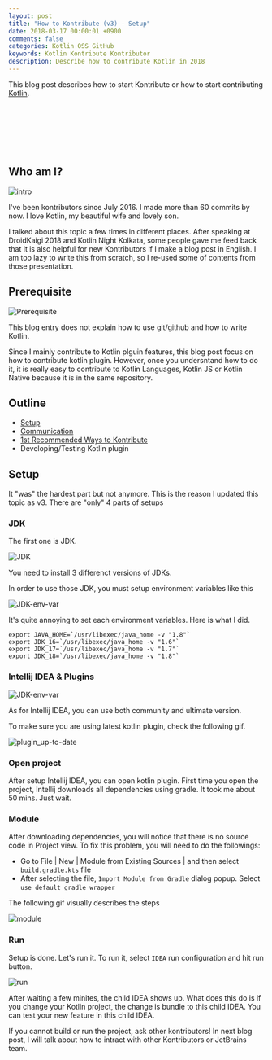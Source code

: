 ```yaml
---
layout: post
title: "How to Kontribute (v3) - Setup"
date: 2018-03-17 00:00:01 +0900
comments: false
categories: Kotlin OSS GitHub
keywords: Kotlin Kontribute Kontributor
description: Describe how to contribute Kotlin in 2018
---
```


This blog post describes how to start Kontribute or how to start contributing [Kotlin](https://kotlinlang.org/).

<script async src="//pagead2.googlesyndication.com/pagead/js/adsbygoogle.js"></script>
<!-- 728x90 -->
<ins class="adsbygoogle"
     style="display:inline-block;width:728px;height:90px"
     data-ad-client="ca-pub-3940616565912592"
     data-ad-slot="7693358062"></ins>
<script>
(adsbygoogle = window.adsbygoogle || []).push({});
</script>

<!-- more -->

## Who am I?

![intro](https://raw.githubusercontent.com/wiki/shiraji/images/blog/images/how-to-kontribute-v3/how-to-kontribute-v3.002.jpg)

I've been kontributors since July 2016. I made more than 60 commits by now. I love Kotlin, my beautiful wife and lovely son.

I talked about this topic a few times in different places. After speaking at DroidKaigi 2018 and Kotlin Night Kolkata, some people gave me feed back that it is also helpful for new Kontributors if I make a blog post in English. I am too lazy to write this from scratch, so I re-used some of contents from those presentation.

## Prerequisite

![Prerequisite](https://raw.githubusercontent.com/wiki/shiraji/images/blog/images/how-to-kontribute-v3/how-to-kontribute-v3.004.jpg)

This blog entry does not explain how to use git/github and how to write Kotlin.

Since I mainly contribute to Kotlin plguin features, this blog post focus on how to contribute kotlin plugin. However, once you undersntand how to do it, it is really easy to contribute to Kotlin Languages, Kotlin JS or Kotlin Native because it is in the same repository.

## Outline

* [Setup](http://shiraji.github.io/blog/2018/03/17/how-to-kontribute-v3-setup/)
* [Communication](http://shiraji.github.io/blog/2018/03/17/how-to-kontribute-v3-communication/)
* [1st Recommended Ways to Kontribute](http://shiraji.github.io/blog/2018/03/17/how-to-kontribute-v3-recommend/)
* Developing/Testing Kotlin plugin

## Setup

It "was" the hardest part but not anymore. This is the reason I updated this topic as v3. There are "only" 4 parts of setups

### JDK

The first one is JDK.

![JDK](https://raw.githubusercontent.com/wiki/shiraji/images/blog/images/how-to-kontribute-v3/how-to-kontribute-v3.007.jpg)

You need to install 3 differenct versions of JDKs.

In order to use those JDK, you must setup environment variables like this

![JDK-env-var](https://raw.githubusercontent.com/wiki/shiraji/images/blog/images/how-to-kontribute-v3/how-to-kontribute-v3.008.jpg)

It's quite annoying to set each environment variables. Here is what I did.

```
export JAVA_HOME=`/usr/libexec/java_home -v "1.8"`
export JDK_16=`/usr/libexec/java_home -v "1.6"`
export JDK_17=`/usr/libexec/java_home -v "1.7"`
export JDK_18=`/usr/libexec/java_home -v "1.8"`
```

### Intellij IDEA & Plugins

![JDK-env-var](https://raw.githubusercontent.com/wiki/shiraji/images/blog/images/how-to-kontribute-v3/how-to-kontribute-v3.008.jpg)

As for Intellij IDEA, you can use both community and ultimate version.

To make sure you are using latest kotlin plugin, check the following gif.

![plugin_up-to-date](https://raw.githubusercontent.com/wiki/shiraji/images/blog/images/how-to-kontribute-v3/plugin_up-to-date.gif)

### Open project

After setup Intellij IDEA, you can open kotlin plugin. First time you open the project, Intellij downloads all dependencies using gradle. It took me about 50 mins. Just wait.

### Module

After downloading dependencies, you will notice that there is no source code in Project view. To fix this problem, you will need to do the followings:

* Go to File | New | Module from Existing Sources | and then select
`build.gradle.kts` file
* After selecting the file, `Import Module from Gradle` dialog popup. Select `use default gradle wrapper`

The following gif visually describes the steps

![module](https://raw.githubusercontent.com/wiki/shiraji/images/blog/images/how-to-kontribute-v3/module.gif)

### Run

Setup is done. Let's run it. To run it, select `IDEA` run configuration and hit run button.

![run](https://raw.githubusercontent.com/wiki/shiraji/images/blog/images/how-to-kontribute-v3/run.gif)

After waiting a few minites, the child IDEA shows up. What does this do is if you change your Kotlin project, the change is bundle to this child IDEA. You can test your new feature in this child IDEA.

If you cannot build or run the project, ask other kontributors! In next blog post, I will talk about how to intract with other Kontributors or JetBrains team.
